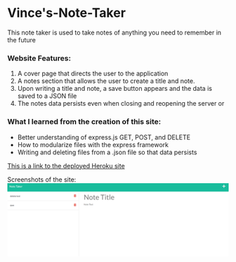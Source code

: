 # Vince's-Note-Taker
This note taker is used to take notes of anything you need to remember in the future


### Website Features:
1) A cover page that directs the user to the application
2) A notes section that allows the user to create a title and note.
3) Upon writing a title and note, a save button appears and the data is saved to a JSON file
4) The notes data persists even when closing and reopening the server or 


### What I learned from the creation of this site:
* Better understanding of express.js GET, POST, and DELETE
* How to modularize files with the express framework
* Writing and deleting files from a .json file so that data persists

[This is a link to the deployed Heroku site](...)

Screenshots of the site:
![This is an image of my main page](./ss.png)

